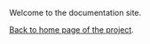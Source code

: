 Welcome to the documentation site.

[Back to home page of the project](https://github.com/function61/pi-security-module).
